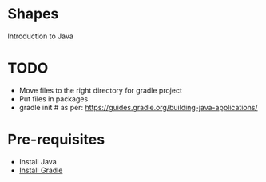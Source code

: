 # Shapes
Introduction to Java

# TODO
* Move files to the right directory for gradle project
* Put files in packages
* gradle init # as per: https://guides.gradle.org/building-java-applications/

# Pre-requisites
* Install Java
* [Install Gradle](https://gradle.org/install/)